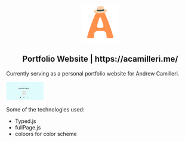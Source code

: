 <p align="center">
    <img src="logo 2.0.png" width="100">
</p>

<h2 align="center">
    Portfolio Website | https://acamilleri.me/
</h2>

Currently serving as a personal portfolio website for Andrew Camilleri.

<img src="/pics/website.png" width="100">

Some of the technologies used:
* Typed.js
* fullPage.js
* coloors for color scheme
